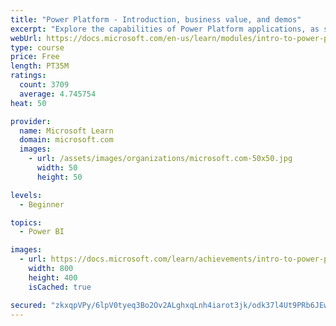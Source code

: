 ```yaml
---
title: "Power Platform - Introduction, business value, and demos"
excerpt: "Explore the capabilities of Power Platform applications, as seen in demonstrations and customer case studies."
webUrl: https://docs.microsoft.com/en-us/learn/modules/intro-to-power-platform-mba/
type: course
price: Free
length: PT35M
ratings:
  count: 3709
  average: 4.745754
heat: 50

provider:
  name: Microsoft Learn
  domain: microsoft.com
  images:
    - url: /assets/images/organizations/microsoft.com-50x50.jpg
      width: 50
      height: 50

levels:
  - Beginner

topics:
  - Power BI

images:
  - url: https://docs.microsoft.com/learn/achievements/intro-to-power-platform-social.png
    width: 800
    height: 400
    isCached: true

secured: "zkxqpVPy/6lpV0tyeq3Bo2Ov2ALghxqLnh4iarot3jk/odk37l4Ut9PRb6JEwiGUcEgphjKDjQQPyTJaMip/mEq5wtmQVHdv7LFiZmUpcu9hQIBTDQ/M/6MGdZlgp2kvM8ZuJlVFNMvJyYpO02DFbNn7ds6kULIQJPiE+zXzX9425izKrRtJSpoLrjMbmYvmKqqsBeDwgURE2DLMw5RfFaPo2kkh5qjAZFWUWjis3M8F9alMFYCWbqC4q0oYDiFWXYI21Z5uylNhTUKys0v6ouDuj59hQbBMhBFY2c/W99jnrh3+wqYTY8XO5vflQYOLzK5DmL4Ae19w9pWGXaVmYgd1p2MIvynKeDwYBWJ7TYyuamo5Twc+5heHf2hpKLgQ3S9sbhH+n0/2BoDiNLqvke+eKb5d8PQQSKDLdd/y2Ss=;O86/YlvTF5sXLVaCTirpTg=="
---
```


